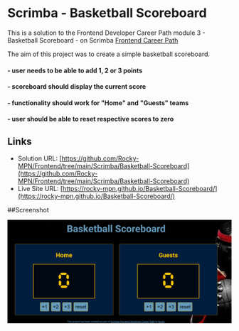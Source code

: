 # Scrimba - Basketball Scoreboard

This is a solution to the Frontend Developer Career Path module 3 - Basketball Scoreboard - on Scrimba [Frontend Career Path](https://scrimba.com/learn/frontend)


The aim of this project was to create a simple basketball scoreboard.
#### - user needs to be able to add 1, 2 or 3 points
#### - scoreboard should display the current score
#### - functionality should work for "Home" and "Guests" teams
#### - user should be able to reset respective scores to zero


## Links

- Solution URL: [https://github.com/Rocky-MPN/Frontend/tree/main/Scrimba/Basketball-Scoreboard](https://github.com/Rocky-MPN/Frontend/tree/main/Scrimba/Basketball-Scoreboard)
- Live Site URL: [https://rocky-mpn.github.io/Basketball-Scoreboard/](https://rocky-mpn.github.io/Basketball-Scoreboard/)


##Screenshot

![Images/Screenshot.png](Images/screenshot.png)


